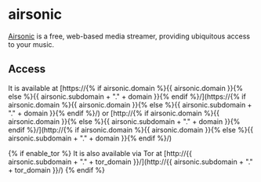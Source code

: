 # airsonic

[Airsonic](https://airsonic.github.io/) is a free, web-based media streamer, providing ubiquitous access to your music.

## Access

It is available at [https://{% if airsonic.domain %}{{ airsonic.domain }}{% else %}{{ airsonic.subdomain + "." + domain }}{% endif %}/](https://{% if airsonic.domain %}{{ airsonic.domain }}{% else %}{{ airsonic.subdomain + "." + domain }}{% endif %}/) or [http://{% if airsonic.domain %}{{ airsonic.domain }}{% else %}{{ airsonic.subdomain + "." + domain }}{% endif %}/](http://{% if airsonic.domain %}{{ airsonic.domain }}{% else %}{{ airsonic.subdomain + "." + domain }}{% endif %}/)

{% if enable_tor %}
It is also available via Tor at [http://{{ airsonic.subdomain + "." + tor_domain }}/](http://{{ airsonic.subdomain + "." + tor_domain }}/)
{% endif %}
